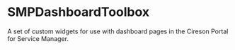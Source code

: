 # SMPDashboardToolbox
A set of custom widgets for use with dashboard pages in the Cireson Portal for Service Manager.

